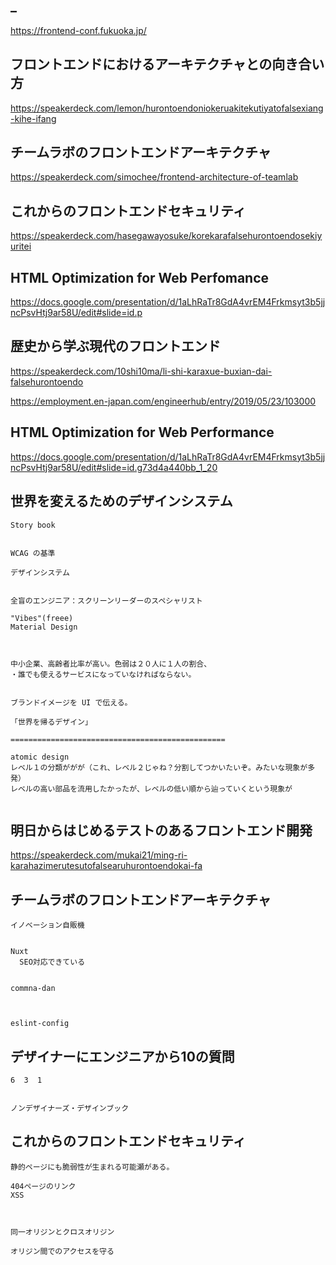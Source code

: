 ## _
<https://frontend-conf.fukuoka.jp/>


## フロントエンドにおけるアーキテクチャとの向き合い方
<https://speakerdeck.com/lemon/hurontoendoniokeruakitekutiyatofalsexiang-kihe-ifang>  


## チームラボのフロントエンドアーキテクチャ
<https://speakerdeck.com/simochee/frontend-architecture-of-teamlab>  


## これからのフロントエンドセキュリティ
<https://speakerdeck.com/hasegawayosuke/korekarafalsehurontoendosekiyuritei>  


## HTML Optimization for Web Perfomance
<https://docs.google.com/presentation/d/1aLhRaTr8GdA4vrEM4Frkmsyt3b5jjncPsvHtj9ar58U/edit#slide=id.p>  


## 歴史から学ぶ現代のフロントエンド
<https://speakerdeck.com/10shi10ma/li-shi-karaxue-buxian-dai-falsehurontoendo>  

<https://employment.en-japan.com/engineerhub/entry/2019/05/23/103000>  


## HTML Optimization for Web Performance
<https://docs.google.com/presentation/d/1aLhRaTr8GdA4vrEM4Frkmsyt3b5jjncPsvHtj9ar58U/edit#slide=id.g73d4a440bb_1_20>


## 世界を変えるためのデザインシステム
```
Story book  


WCAG の基準  

デザインシステム


全盲のエンジニア：スクリーンリーダーのスペシャリスト  

"Vibes"(freee)  
Material Design



中小企業、高齢者比率が高い。色弱は２０人に１人の割合、
・誰でも使えるサービスになっていなければならない。


ブランドイメージを UI で伝える。

「世界を帰るデザイン」

================================================

atomic design
レベル１の分類ががが（これ、レベル２じゃね？分割してつかいたいぞ。みたいな現象が多発）
レベルの高い部品を流用したかったが、レベルの低い順から辿っていくという現象が


```


## 明日からはじめるテストのあるフロントエンド開発
<https://speakerdeck.com/mukai21/ming-ri-karahazimerutesutofalsearuhurontoendokai-fa>



## チームラボのフロントエンドアーキテクチャ
```
イノベーション自販機


Nuxt
  SEO対応できている


commna-dan



eslint-config
```


## デザイナーにエンジニアから10の質問
```
6  3  1


ノンデザイナーズ・デザインブック
```




## これからのフロントエンドセキュリティ
```
静的ページにも脆弱性が生まれる可能瀬がある。

404ページのリンク
XSS



同一オリジンとクロスオリジン

オリジン間でのアクセスを守る
```



